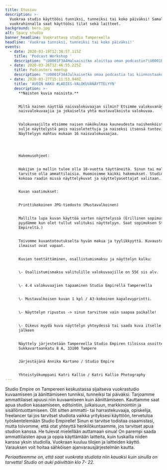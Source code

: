 ```yaml
---
title: Etusivu
description: >-
  Vuokraa studio käyttöösi tunniksi, tunneiksi tai koko päiväksi! Samalla
  vuokrahinnalla saat käyttöösi tilat sekä laitteet.
background: hero.jpg
alt: Spacy studio
banner_headline: Vuokrattava studio Tampereella
headline: 'Vuokraa tunniksi, tunneiksi tai koko päiväksi!'
events:
  - date: 2020-03-19T12:38:57.115Z
    title: 'Podcast Workshop '
    description: "\U0001F3A4Haluaisitko aloittaa oman podcastin?\U0001F3A4\n\nWorkshopin aikana pohditaan, miten sinä voisit aloittaa podcastin, kuka on kohderyhmäsi ja miten podcasteja markkinoidaan ja tuotteistetaan. Workshopin aikana myös kasataan studio äänityskuntoon ja testaillaan mikkejä ja podcastin editointia. \n\nOma muistikortti (SD-kortti, Class 10) ja muistiinpanovälineet siis mukaan, nyt tulee tietoa! \n\nIlmoittaudu viim. 19.3.2020-> <https://forms.gle/2cgNEsFXVSWocR47A>\n\nWorkshopin hinta on 55e sis alv.\n\nOta yhteyttä: \\\nAnnika K \U0001F469\U0001F3FC\n\n+35840 6633036\n\nannika@vuokrattavastudio.com"
  - date: 2020-03-26T12:46:55.225Z
    title: Podcasters meetup
    description: "\U0001F3A4Julkaisetko omaa podcastia tai kiinnostaako podcastin aloittaminen? Haluaisitko verkostoitua muiden podcasteista kiinnostuneiden kanssa?\U0001F3A4\\\n\\\nBisnesvallankumous ja Ilmaisuvaivoja podcastien Annika, Maria, Kirsi ja Zaida järjestävät podcastaajille ja podcasteista kiinnostuneille tapaamisen 26.3. klo 17:30 alkaen Tampereen Crazy Townilla.\\\n\\\nTapaamisella pääset esittelemään lyhyesti oman podcastisi, keskustelemaan vapaasti podcasteista ja kuulemaan konkareiden kokemuksia ja vinkkejä.\\\n\\\nTämä on meetuppien ensimmäinen tapaamiskerta. Jatkossa meetupit toteutetaan erilaisista aiheista. Ainakin aiheista podcastien markkinointi, tekniikka ja julkaisu. \\\n\\\nILMOITTAUDU MUKAAN\\\nniin osaamme varata oikean määrän tarjottavaa!\\\n\\\nLUE LISÄÄ https://www.facebook.com/events/493732054611285/\\\n\\\nYhteistyössä Studio Empire ja Crazy Town\\\n[www.vuokrattavastudio.com](https://l.facebook.com/l.php?u=http%3A%2F%2Fwww.vuokrattavastudio.com%2F%3Ffbclid%3DIwAR30PCr9eDjL4ivysrKrMp7fX-YfyWhWtEVTr-XKaXpXLysWfHO8iXqHy5c&h=AT02h8HWZZqVKOKO6dXNJnH_Z7KtiLs7N39m6AmvyPI4b6hwTAdW81G4p2zB7WReQN0IOhIUCxEYgaXJsXnrH91ggANmVsp7_pfPzsQjKTAdOq0a9EcASybLlXPHdaVyHXVxat8FKA) // [www.crazytown.fi](https://l.facebook.com/l.php?u=http%3A%2F%2Fwww.crazytown.fi%2F%3Ffbclid%3DIwAR2a1BLzl9eW04g9272wIr3TlLvVn_5Bai1Zp7tEX4m_JYQbT37PBE5vYKs&h=AT3vJT0NhHeb3F7H4XoRxVdZf5ELlzKZEH4OwPfNp0BjIv9AWQPLo8PpTxxAHKbCZraM0voCwrLs0o3OOXefiS2PTQvbrPZVWsRnHxuQSegrFdgoXVKQUuf4fmXPO0Y68XYTZPel1Q)\\\n\\\nKuuntele\U0001F3A7\\\nBisnesvallankumous: [https://anchor.fm/bisnesvallankumous-podcast](https://anchor.fm/bisnesvallankumous-podcast?fbclid=IwAR3Udyg05wNinxefQn2E1CmvVjjRe5Ixyx8bo4jkEm6s1rwqzEVmgIG4LWM)\\\nIlmaisuvaivoja: [https://www.supla.fi/ohjelmat/ilmaisuvaivoja](https://www.supla.fi/ohjelmat/ilmaisuvaivoja?fbclid=IwAR0FE1uDIpu8Da2SZKKJzlafG4uaVLaRLWbqo_YKxrKE3kuxk3RSLfeJUoo)"
  - date: 2020-03-27T15:11:53.940Z
    title: 'AVOIN HAKU #LADIES-VALOKUVANÄYTTELYYN'
    description: >-
      **Naisten kuvia naisista.**


      Miltä nainen näyttää naisvalokuvaajan silmin? Etsimme valokuvanäyttelyyn
      naisvalokuvaajia ja jokaiselta yhtä mustavalkoista valokuvaa.


      Valokuvaajilta etsimme naisen näkökulmaa kauneudesta naishenköistä. Emme
      sulje näyttelystä pois naisoletettuja ja naiseksi itsensä tuntevia.
      Näyttelyyn mahtuu mukaan 16 naisvalokuvaajaa.




      Hakemusohjeet:


      Hakijan ja mallin tulee olla 18-vuotta täyttäneitä. Sinun tai mallin ei
      tarvitse olla ammattilaisia. Huomioimme kaikki hakemukset. Studio Empire
      kokoaa raadin missä näyttelykuvat ja näyttelyasettajat valitaan.


      Kuvan vaatimukset:


      Printtikokoinen JPG-tiedosto (Mustavalkoinen)


      Mallilta lupa kuvan käyttöä varten näyttelyssä (Erillinen sopimus, jota
      pyydämme kun olet tullut valituksi näyttelyyn. Saat sopimuksen Studio
      Empireltä.)


      Toivomme kuvantoteutukselta hyvän makua ja tyylikkyyttä. Kuvaustapa ja
      ilmaisut ovat vapaat.


      Kuvien teettättäminen, osallistumismaksu ja näyttelyn kulku:


      \- Osallistumismaksu valitulille valokuvaajille on 55€ sis alv.


      \- 4.4 valokuvaajien tapaaminen Studio Empirellä Tampereella


      \- Mustavalkoisen kuvan 1 kpl / A3-kokoinen kapalevyprintti.


      \- Näyttelyn ripustus -> sinun tarvitsee vain saapua paikalle!


      \- Oikeus myydä kuva näyttelyn yhteydessä tai saada kuva itselle näyttelyn
      jälkeen


      Näyttely järjestetään Tampereella Studio Empiren tiloissa osoitteessa
      Sukkavartaankatu 8 A, 33100 Tampere


      Järjestäjänä Annika Kartano / Studio Empire


      Yhteistyökumppani Katri Kallio / Katri Kallio Photography
---
```

Studio Empire on Tampereen keskustassa sijaitseva vuokrastudio kuvaamiseen ja äänittämiseen tunniksi, tunneiksi tai päiväksi. Tarjoamme ammattilaiset apuusi niin kuvaamiseen kuin äänittämiseen. Kauttamme saat apua studion kasaamiseen, editointiin, julkaisuun, markkinointiin ja sisällöntuottamiseen.  Olit sitten ammatti- tai harrastekuvaaja, opiskelija, freelancer tai jos tarvitset studiota vaikka yrityksesi käyttöön, tervetuloa työskentelemään Studio Empirelle! Sinun ei tarvitse todistaa osaamistasi, mutta toivomme, että otat yhteyttä henkilökuntaamme, jos tarvitset apua studion kanssa. He tulevat mielellään auttamaan sinua! On parempi saada ammattilaisten apua ja oppia käyttämään laitteita, kuin tuskailla niiden kanssa yksin studiolla. Vuokraan kuuluu tilojen ja laitteiden käyttö. Varauksen voit hoitaa sähköisen ajanvarausjärjestelmän kautta.

*Periaatteemme on, että saat vuokrata studiota niin kauaksi kuin sinulla on tarvetta! Studio on auki päivittäin klo 7- 22.*
